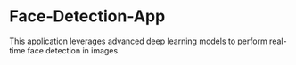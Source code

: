 # Face-Detection-App
This application leverages advanced deep learning models to perform real-time face detection in images.
